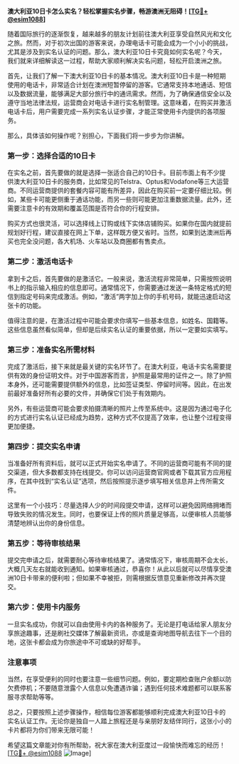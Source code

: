 **澳大利亚10日卡怎么实名？轻松掌握实名步骤，畅游澳洲无阻碍！[[TG💪+ @esim1088](https://t.me/s/esim1088)]**

随着国际旅行的逐渐恢复，越来越多的朋友计划前往澳大利亚享受自然风光和文化之旅。然而，对于初次出国的游客来说，办理电话卡可能会成为一个小小的挑战，尤其是涉及到实名认证的问题。那么，澳大利亚10日卡究竟如何实名呢？今天，我们就来详细解读这一过程，帮助大家顺利解决实名问题，轻松开启澳洲之旅。

首先，让我们了解一下澳大利亚10日卡的基本情况。澳大利亚10日卡是一种短期使用的电话卡，非常适合计划在澳洲短暂停留的游客。它通常支持本地通话、短信以及数据流量，能够满足大部分旅行中的通讯需求。然而，为了确保通信安全以及遵守当地法律法规，运营商会对电话卡进行实名制管理。这意味着，在购买并激活电话卡后，用户需要完成一系列实名认证步骤，才能正常使用卡内提供的各项服务。

那么，具体该如何操作呢？别担心，下面我们将一步步为你讲解。

### **第一步：选择合适的10日卡**
在实名之前，首先要做的就是选择一张适合自己的10日卡。目前市面上有不少提供澳大利亚10日卡的服务商，比如常见的Telstra、Optus和Vodafone等三大运营商。不同运营商提供的套餐内容可能有所差异，因此在购买前一定要仔细比较。例如，某些卡可能更侧重于通话功能，而另一些则可能更加注重数据流量。此外，还需要注意卡的有效期和覆盖范围是否符合你的行程安排。

购买方式也很灵活，可以选择线上订购或线下实体店铺购买。如果你在国内就提前规划好行程，建议直接在网上下单，这样既方便又省时。当然，如果到达澳洲后再买也完全没问题，各大机场、火车站以及商圈都有售卖点。

### **第二步：激活电话卡**
拿到卡之后，首先要做的是激活它。一般来说，激活流程非常简单，只需按照说明书上的指示输入相应的信息即可。通常情况下，你需要通过发送一条特定格式的短信到指定号码来完成激活。例如，“激活”两字加上你的手机号码，就能迅速启动这张卡的功能。

值得注意的是，在激活过程中可能会要求你填写一些基本信息，如姓名、国籍等。这些信息虽然看似简单，但却是后续实名认证的重要依据，所以一定要如实填写。

### **第三步：准备实名所需材料**
完成了激活后，接下来就是最关键的实名环节了。在澳大利亚，电话卡实名需要提供有效的身份证明文件。对于中国游客而言，护照是最常用的证件之一。除了护照本身外，还可能需要提供额外的信息，比如签证类型、停留时间等。因此，在出发前最好准备好所有必要的文件，并确保它们处于有效期内。

另外，有些运营商可能会要求拍摄清晰的照片上传至系统中。这是因为通过电子化的方式进行实名认证已经成为趋势，这种方式不仅提高了效率，也让整个过程变得更加便捷。

### **第四步：提交实名申请**
当准备好所有资料后，就可以正式开始实名申请了。不同的运营商可能有不同的提交渠道，但大多数都支持在线提交。你可以访问运营商官网或者下载其官方应用程序，在其中找到“实名认证”选项，然后按照提示逐步填写相关信息并上传所需文件。

这里有一个小技巧：尽量选择人少的时间段提交申请，这样可以避免因网络拥堵而导致失败的情况发生。同时，也要保证上传的照片质量足够高，以便审核人员能够清楚地辨认出你的身份信息。

### **第五步：等待审核结果**
提交完申请之后，就需要耐心等待审核结果了。通常情况下，审核周期不会太长，大概几天左右就能收到通知。如果审核通过，恭喜你！从此以后就可以尽情享受澳洲10日卡带来的便利啦；但如果不幸被拒，则需根据反馈意见重新修改并再次提交。

### **第六步：使用卡内服务**
一旦实名成功，你就可以自由使用卡内的各种服务了。无论是打电话给家人朋友分享旅途趣事，还是刷社交媒体了解最新资讯，亦或是查询地图导航去往下一个目的地，这张卡都会成为你旅途中不可或缺的好帮手。

### **注意事项**
当然，在享受便利的同时也要注意一些细节问题。例如，要定期检查账户余额以防欠费停机；不要随意泄露个人信息以免遭遇诈骗；遇到任何技术难题都可以联系客服寻求帮助等等。

总之，只要按照上述步骤操作，相信每位游客都能够顺利完成澳大利亚10日卡的实名认证工作。无论你是独自一人踏上旅程还是与亲朋好友结伴同行，这张小小的卡片都将为你们带来无限可能！

希望这篇文章能对你有所帮助，祝大家在澳大利亚度过一段愉快而难忘的经历！[[TG💪+ @esim1088](https://t.me/s/esim1088) ![Image](https://i.postimg.cc/4NQfJmqS/Snipaste-2025-05-13-00-14-12.png)]